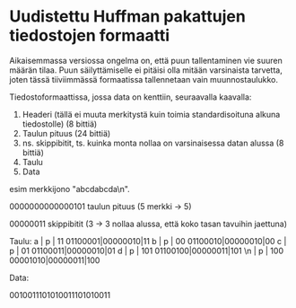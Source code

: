 # Uudistettu Huffman pakattujen tiedostojen formaatti

Aikaisemmassa versiossa ongelma on, että puun tallentaminen vie suuren
määrän tilaa. Puun säilyttämiselle ei pitäisi olla mitään varsinaista tarvetta,
joten tässä tiiviimmässä formaatissa tallennetaan vain muunnostaulukko.

Tiedostoformaattissa, jossa data on kenttiin, seuraavalla kaavalla:

1. Headeri (tällä ei muuta merkitystä kuin toimia standardisoituna alkuna tiedostolle) (8 bittiä)
2. Taulun pituus (24 bittiä)
3. ns. skippibitit, ts. kuinka monta nollaa on varsinaisessa datan alussa (8 bittiä)
4. Taulu
5. Data

esim merkkijono "abcdabcda\n".

0000000000000101  taulun pituus (5 merkki -> 5)

00000011 skippibitit (3 -> 3 nollaa alussa, että koko tasan tavuihin jaettuna)

Taulu:
   a    |    p   | 11
01100001|00000010|11
   b    |    p   | 00
01100010|00000010|00
   c    |    p   | 01
01100011|00000010|01
   d    |    p   | 101
01100100|00000011|101
  \n    |    p   | 100
00001010|00000011|100

Data:

0010011101010011101010011
